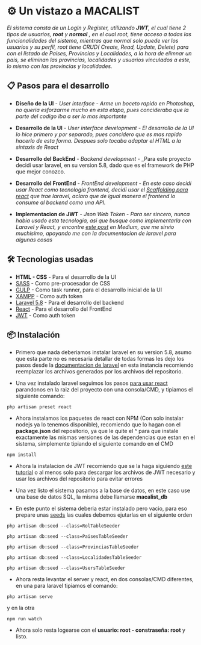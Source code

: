 # ⚙️ Un vistazo a MACALIST 

_El sistema consta de un LogIn y Register, utilizando **JWT**, el cual tiene 2 tipos de usuarios, **root** y **normal** , en el cual root, tiene acceso a todas las funcionalidades del sistema, mientras que normal solo puede ver los usuarios y su perfil, root tiene CRUD( Create, Read, Update, Delete) para con el listado de Paises, Provincias y Localidades, a la hora de elimnar un pais, se eliminan las provincias, localidades y usuarios vinculados a este, lo mismo con las provincias y localidades._

## 📋 Pasos para el desarrollo

* **Diseño de la UI** - *User interface* -
_Arme un boceto rapido en Photoshop, no queria esforzarme mucho en esta etapa, pues concideraba que la parte del codigo iba a ser lo mas importante_

* **Desarrollo de la UI** - *User interface development* -
_El desarrollo de la UI lo hice primero y por separado, pues concidero que es mas rapido hacerlo de esta forma. Despues solo tocaba adaptar el HTML a la sintaxis de React_

* **Desarrollo del BackEnd** - *Backend development* -
_Para este proyecto decidi usar laravel, en su version 5.8, dado que es el framework de PHP que mejor conozco.

* **Desarrollo del FrontEnd** - *FrontEnd development* -
_En este caso decidi usar React como tecnologia frontend, decidi usar el [Scaffolding para react](https://laravel.com/docs/5.8/frontend#using-react) que trae laravel, aclaro que de igual manera el frontend lo consume al backend como una API._

* **Implementacion de JWT** - *Json Web Token* -
_Para ser sincero, nunca habia usado esta tecnologia, asi que busque como implementarla con Laravel y React, y encontre [este post](https://medium.com/@Gbxnga/token-based-authentication-with-react-and-laravel-restful-api-83f16581e85) en Medium, que me sirvio muchisimo, apoyando me con la documentacion de laravel para algunas cosas_


## 🛠️ Tecnologias usadas

* **HTML - CSS** - Para el desarrollo de la UI
* [SASS](https://sass-lang.com/) - Como pre-procesador de CSS 
* [GULP](https://gulpjs.com/) - Como task runner, para el desarrollo inicial de la UI
* [XAMPP](https://www.apachefriends.org/es/index.html) - Como auth token
* [Laravel 5.8](https://laravel.com/) - Para el desarrollo del backend
* [React](https://es.reactjs.org/) - Para el desarrollo del FrontEnd
* [JWT](https://jwt.io/) - Como auth token

## 📦 Instalación

* Primero que nada deberiamos instalar laravel en su version 5.8, asumo que esta parte no es necesaria detallar de todas formas les dejo los pasos desde la [documentacion de laravel](https://laravel.com/docs/5.8#installation) en esta instancia recomiendo reemplazar los archivos generados por los archivos del repositorio.

* Una vez instalado laravel seguimos los pasos [para usar react](https://laravel.com/docs/5.8/frontend#using-react) parandonos en la raiz del proyecto con una consola/CMD, y tipiamos el siguiente comando:

```
php artisan preset react
```

* Ahora instalamos los paquetes de react con NPM (Con solo instalar nodejs ya lo tenemos disponible), recomiendo que lo hagan con el **package.json** del repositorio, ya que le quite el ^ para que instale exactamente las mismas versiones de las dependencias que estan en el sistema, simplemente tipiando el siguiente comando en el CMD

```
npm install
```

* Ahora la instalacion de JWT recomiendo que se la haga siguiendo [este tutorial](https://medium.com/@Gbxnga/token-based-authentication-with-react-and-laravel-restful-api-83f16581e85) o al menos solo para descargar los archivos de JWT necesario y usar los archivos del repositorio para evitar errores

* Una vez listo el sistema pasamos a la base de datos, en este caso use una base de datos SQL, la misma debe llamarse **macalist_db**

* En este punto el sistema deberia estar instalado pero vacio, para eso prepare unas [seeds](https://laravel.com/docs/5.8/seeding) las cuales debemos ejutarlas en el siguiente orden

```
php artisan db:seed --class=RolTableSeeder
```

```
php artisan db:seed --class=PaisesTableSeeder
```

```
php artisan db:seed --class=ProvinciasTableSeeder
```

```
php artisan db:seed --class=LocalidadesTableSeeder
```

```
php artisan db:seed --class=UsersTableSeeder
```

* Ahora resta levantar el server y react, en dos consolas/CMD diferentes, en una para laravel tipiamos el comando:

```
php artisan serve
```

y en la otra

```
npm run watch
```

* Ahora solo resta logearse con el **usuario: root - constraseña: root** y listo.
